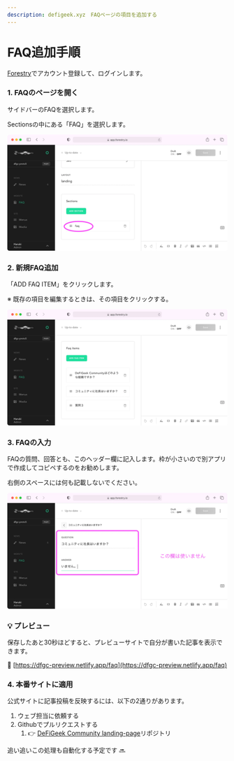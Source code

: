 ```yaml
---
description: defigeek.xyz　FAQページの項目を追加する
---
```


# FAQ追加手順

[Forestry](https://app.forestry.io/login)でアカウント登録して、ログインします。

### 1. FAQのページを開く

サイドバーのFAQを選択します。

Sectionsの中にある「FAQ」を選択します。

![](../.gitbook/assets/how-to-post-faq_01.webp)



### 2. 新規FAQ追加

「ADD FAQ ITEM」をクリックします。

※ 既存の項目を編集するときは、その項目をクリックする。

![](../.gitbook/assets/how-to-post-faq_02.webp)



### 3. FAQの入力

FAQの質問、回答とも、このヘッダー欄に記入します。枠が小さいので別アプリで作成してコピペするのをお勧めします。

右側のスペースには何も記載しないでください。

![](../.gitbook/assets/how-to-post-faq_03.webp)





### 💡 プレビュー

保存したあと30秒ほどすると、プレビューサイトで自分が書いた記事を表示できます。

🔗 [https://dfgc-preview.netlify.app/faq](https://dfgc-preview.netlify.app/faq)



### 4. 本番サイトに適用

公式サイトに記事投稿を反映するには、以下の2通りがあります。

1. ウェブ担当に依頼する
2. Githubでプルリクエストする
   1. 👉 [DeFiGeek Community landing-page](https://github.com/DeFiGeek-Community/landing-page/tree/preview)リポジトリ

追い追いこの処理も自動化する予定です  🔜 



